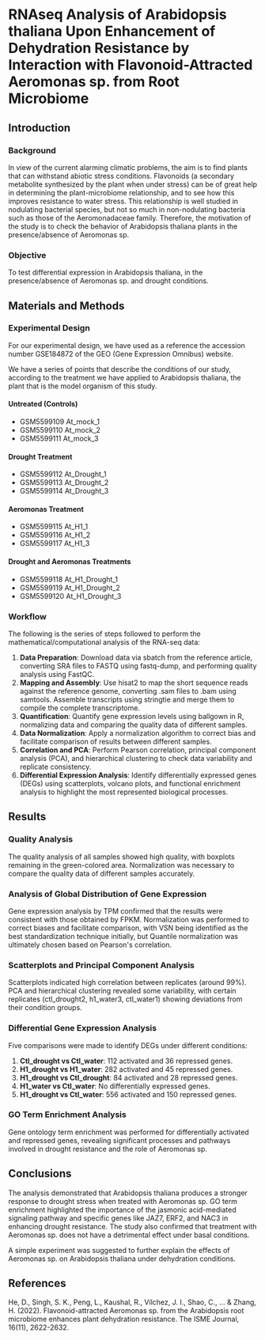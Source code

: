# RNAseq Analysis of Arabidopsis thaliana Upon Enhancement of Dehydration Resistance by Interaction with Flavonoid-Attracted Aeromonas sp. from Root Microbiome

## Introduction

### Background
In view of the current alarming climatic problems, the aim is to find plants that can withstand abiotic stress conditions. Flavonoids (a secondary metabolite synthesized by the plant when under stress) can be of great help in determining the plant-microbiome relationship, and to see how this improves resistance to water stress. This relationship is well studied in nodulating bacterial species, but not so much in non-nodulating bacteria such as those of the Aeromonadaceae family. Therefore, the motivation of the study is to check the behavior of Arabidopsis thaliana plants in the presence/absence of Aeromonas sp.

### Objective
To test differential expression in Arabidopsis thaliana, in the presence/absence of Aeromonas sp. and drought conditions.

## Materials and Methods

### Experimental Design
For our experimental design, we have used as a reference the accession number GSE184872 of the GEO (Gene Expression Omnibus) website.

We have a series of points that describe the conditions of our study, according to the treatment we have applied to Arabidopsis thaliana, the plant that is the model organism of this study.

#### Untreated (Controls)
- GSM5599109 At_mock_1
- GSM5599110 At_mock_2
- GSM5599111 At_mock_3

#### Drought Treatment
- GSM5599112 At_Drought_1
- GSM5599113 At_Drought_2
- GSM5599114 At_Drought_3

#### Aeromonas Treatment
- GSM5599115 At_H1_1
- GSM5599116 At_H1_2
- GSM5599117 At_H1_3

#### Drought and Aeromonas Treatments
- GSM5599118 At_H1_Drought_1
- GSM5599119 At_H1_Drought_2
- GSM5599120 At_H1_Drought_3

### Workflow
The following is the series of steps followed to perform the mathematical/computational analysis of the RNA-seq data:

1. **Data Preparation**: Download data via sbatch from the reference article, converting SRA files to FASTQ using fastq-dump, and performing quality analysis using FastQC.
2. **Mapping and Assembly**: Use hisat2 to map the short sequence reads against the reference genome, converting .sam files to .bam using samtools. Assemble transcripts using stringtie and merge them to compile the complete transcriptome.
3. **Quantification**: Quantify gene expression levels using ballgown in R, normalizing data and comparing the quality data of different samples.
4. **Data Normalization**: Apply a normalization algorithm to correct bias and facilitate comparison of results between different samples.
5. **Correlation and PCA**: Perform Pearson correlation, principal component analysis (PCA), and hierarchical clustering to check data variability and replicate consistency.
6. **Differential Expression Analysis**: Identify differentially expressed genes (DEGs) using scatterplots, volcano plots, and functional enrichment analysis to highlight the most represented biological processes.

## Results

### Quality Analysis
The quality analysis of all samples showed high quality, with boxplots remaining in the green-colored area. Normalization was necessary to compare the quality data of different samples accurately.

### Analysis of Global Distribution of Gene Expression
Gene expression analysis by TPM confirmed that the results were consistent with those obtained by FPKM. Normalization was performed to correct biases and facilitate comparison, with VSN being identified as the best standardization technique initially, but Quantile normalization was ultimately chosen based on Pearson's correlation.

### Scatterplots and Principal Component Analysis
Scatterplots indicated high correlation between replicates (around 99%). PCA and hierarchical clustering revealed some variability, with certain replicates (ctl_drought2, h1_water3, ctl_water1) showing deviations from their condition groups.

### Differential Gene Expression Analysis
Five comparisons were made to identify DEGs under different conditions:

1. **Ctl_drought vs Ctl_water**: 112 activated and 36 repressed genes.
2. **H1_drought vs H1_water**: 282 activated and 45 repressed genes.
3. **H1_drought vs Ctl_drought**: 84 activated and 28 repressed genes.
4. **H1_water vs Ctl_water**: No differentially expressed genes.
5. **H1_drought vs Ctl_water**: 556 activated and 150 repressed genes.

### GO Term Enrichment Analysis
Gene ontology term enrichment was performed for differentially activated and repressed genes, revealing significant processes and pathways involved in drought resistance and the role of Aeromonas sp.

## Conclusions
The analysis demonstrated that Arabidopsis thaliana produces a stronger response to drought stress when treated with Aeromonas sp. GO term enrichment highlighted the importance of the jasmonic acid-mediated signaling pathway and specific genes like JAZ7, ERF2, and NAC3 in enhancing drought resistance. The study also confirmed that treatment with Aeromonas sp. does not have a detrimental effect under basal conditions.

A simple experiment was suggested to further explain the effects of Aeromonas sp. on Arabidopsis thaliana under dehydration conditions.

## References
He, D., Singh, S. K., Peng, L., Kaushal, R., Vílchez, J. I., Shao, C., ... & Zhang, H. (2022). Flavonoid-attracted Aeromonas sp. from the Arabidopsis root microbiome enhances plant dehydration resistance. The ISME Journal, 16(11), 2622-2632.
